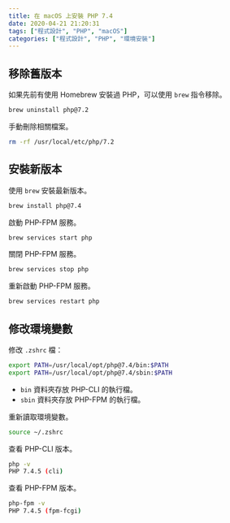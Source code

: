 ```yaml
---
title: 在 macOS 上安裝 PHP 7.4
date: 2020-04-21 21:20:31
tags: ["程式設計", "PHP", "macOS"]
categories: ["程式設計", "PHP", "環境安裝"]
---
```


## 移除舊版本

如果先前有使用 Homebrew 安裝過 PHP，可以使用 `brew` 指令移除。

```bash
brew uninstall php@7.2
```

手動刪除相關檔案。

```bash
rm -rf /usr/local/etc/php/7.2
```

## 安裝新版本

使用 `brew` 安裝最新版本。

```bash
brew install php@7.4
```

啟動 PHP-FPM 服務。

```bash
brew services start php
```

關閉 PHP-FPM 服務。

```bash
brew services stop php
```

重新啟動 PHP-FPM 服務。

```bash
brew services restart php
```

## 修改環境變數

修改 `.zshrc` 檔：

```bash
export PATH=/usr/local/opt/php@7.4/bin:$PATH
export PATH=/usr/local/opt/php@7.4/sbin:$PATH
```

- `bin` 資料夾存放 PHP-CLI 的執行檔。
- `sbin` 資料夾存放 PHP-FPM 的執行檔。

重新讀取環境變數。

```bash
source ~/.zshrc
```

查看 PHP-CLI 版本。

```bash
php -v
PHP 7.4.5 (cli)
```

查看 PHP-FPM 版本。

```bash
php-fpm -v
PHP 7.4.5 (fpm-fcgi)
```

